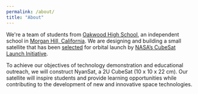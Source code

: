 ```yaml
---
permalink: /about/
title: "About"
---
```


We're a team of students from [Oakwood High School](https://oakwoodway.org/), an independent school in [Morgan Hill, California](https://en.wikipedia.org/wiki/Morgan_Hill,_California).  We are designing and building a small satellite that has been [selected](https://www.nasa.gov/centers-and-facilities/kennedy/nasa-selects-new-round-of-candidates-for-cubesat-missions-to-station/) for orbital launch by [NASA’s CubeSat Launch Initiative](https://www.nasa.gov/kennedy/launch-services-program/cubesat-launch-initiative/).

To achieve our objectives of technology demonstration and educational outreach, we will construct NyanSat, a 2U CubeSat (10 x 10 x 22 cm). Our satellite will inspire students and provide learning opportunities while contributing to the development of new and innovative space technologies.
